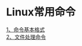 # Linux常用命令
[1、命令基本格式][Basic]   
[2、文件处理命令][Directory]   

[Basic]: /Basic.html
[Directory]: /Directory.html

